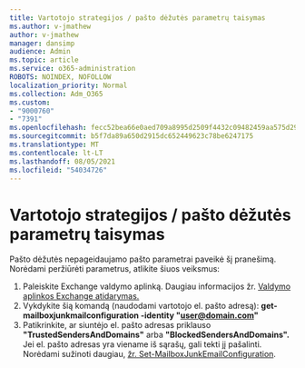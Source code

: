 ```yaml
---
title: Vartotojo strategijos / pašto dėžutės parametrų taisymas
ms.author: v-jmathew
author: v-jmathew
manager: dansimp
audience: Admin
ms.topic: article
ms.service: o365-administration
ROBOTS: NOINDEX, NOFOLLOW
localization_priority: Normal
ms.collection: Adm_O365
ms.custom:
- "9000760"
- "7391"
ms.openlocfilehash: fecc52bea66e0aed709a8995d2509f4432c09482459aa575d29e4c7551375211
ms.sourcegitcommit: b5f7da89a650d2915dc652449623c78be6247175
ms.translationtype: MT
ms.contentlocale: lt-LT
ms.lasthandoff: 08/05/2021
ms.locfileid: "54034726"
---
```

# <a name="fix-user-policymailbox-settings"></a>Vartotojo strategijos / pašto dėžutės parametrų taisymas

Pašto dėžutės nepageidaujamo pašto parametrai paveikė šį pranešimą. Norėdami peržiūrėti parametrus, atlikite šiuos veiksmus:

1. Paleiskite Exchange valdymo aplinką. Daugiau informacijos žr. [Valdymo aplinkos Exchange atidarymas.](https://go.microsoft.com/fwlink/?linkid=2101432)
2. Vykdykite šią komandą (naudodami vartotojo el. pašto adresą):  **get-mailboxjunkmailconfiguration -identity "user@domain.com"**
3. Patikrinkite, ar siuntėjo el. pašto adresas priklauso **"TrustedSendersAndDomains"** arba **"BlockedSendersAndDomains".** Jei el. pašto adresas yra viename iš sąrašų, gali tekti jį pašalinti. Norėdami sužinoti daugiau, [žr. Set-MailboxJunkEmailConfiguration](https://go.microsoft.com/fwlink/?linkid=2101047).
